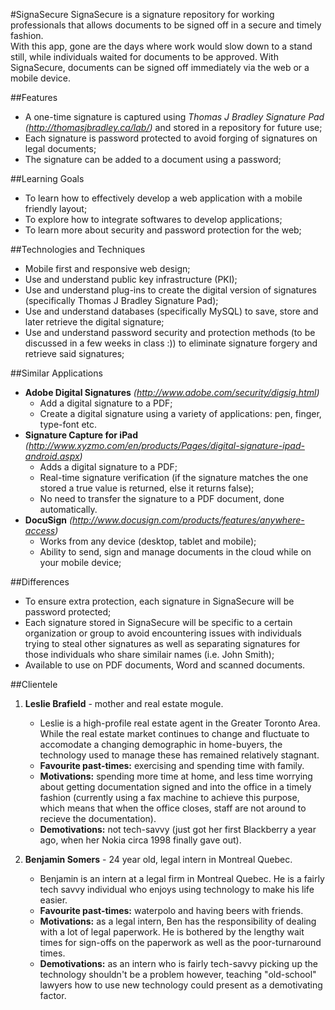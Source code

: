 #SignaSecure
SignaSecure is a signature repository for working professionals that allows documents to be signed off in a secure and timely fashion.  
With this app, gone are the days where work would slow down to a stand still, while individuals waited for documents to be approved. 
With SignaSecure, documents can be signed off immediately via the web or a mobile device.

##Features 
- A one-time signature is captured using *Thomas J Bradley Signature Pad* *(http://thomasjbradley.ca/lab/)* and stored in a repository for future use;
- Each signature is password protected to avoid forging of signatures on legal documents;
- The signature can be added to a document using a password;

##Learning Goals
- To learn how to effectively develop a web application with a mobile friendly layout;
- To explore how to integrate softwares to develop applications;
- To learn more about security and password protection for the web;

##Technologies and Techniques 
- Mobile first and responsive web design;
- Use and understand public key infrastructure (PKI);
- Use and understand plug-ins to create the digital version of signatures (specifically Thomas J Bradley Signature Pad);
- Use and understand databases (specifically MySQL) to save, store and later retrieve the digital signature;
- Use and understand password security and protection methods (to be discussed in a few weeks in class :)) to eliminate signature forgery and retrieve said signatures;

##Similar Applications
- **Adobe Digital Signatures** *(http://www.adobe.com/security/digsig.html)*
	- Add a digital signature to a PDF;
	- Create a digital signature using a variety of applications: pen, finger, type-font etc.
- **Signature Capture for iPad** *(http://www.xyzmo.com/en/products/Pages/digital-signature-ipad-android.aspx)*
	- Adds a digital signature to a PDF;
	- Real-time signature verification (if the signature matches the one stored a true value is returned, else it returns false);
	- No need to transfer the signature to a PDF document, done automatically.
- **DocuSign** *(http://www.docusign.com/products/features/anywhere-access)*
	- Works from any device (desktop, tablet and mobile);
	- Ability to send, sign and manage documents in the cloud while on your mobile device;
	
##Differences
- To ensure extra protection, each signature in SignaSecure will be password protected;
- Each signature stored in SignaSecure will be specific to a certain organization or group to avoid encountering issues with individuals trying to steal other signatures as well as separating signatures for those individuals who share similair names (i.e. John Smith);
- Available to use on PDF documents, Word and scanned documents. 

##Clientele 
1. **Leslie Brafield** - mother and real estate mogule. 
	- Leslie is a high-profile real estate agent in the Greater Toronto Area. While the real estate market continues to change and fluctuate to accomodate a changing demographic in home-buyers, the technology used to manage these has remained relatively stagnant.
	- **Favourite past-times:** exercising and spending time with family.
	- **Motivations:** spending more time at home, and less time worrying about getting documentation signed and into the office in a timely fashion (currently using a fax machine to achieve this purpose, which means that when the office closes, staff are not around to recieve the documentation). 
	- **Demotivations:** not tech-savvy (just got her first Blackberry a year ago, when her Nokia circa 1998 finally gave out).

2. **Benjamin Somers** - 24 year old, legal intern in Montreal Quebec. 
	- Benjamin is an intern at a legal firm in Montreal Quebec. He is a fairly tech savvy individual who enjoys using technology to make his life easier.
	- **Favourite past-times:** waterpolo and having beers with friends.
	- **Motivations:** as a legal intern, Ben has the responsibility of dealing with a lot of legal paperwork. He is bothered by the lengthy wait times for sign-offs on the paperwork as well as the poor-turnaround times.
	- **Demotivations:** as an intern who is fairly tech-savvy picking up the technology shouldn't be a problem however, teaching "old-school" lawyers how to use new technology could present as a demotivating factor.